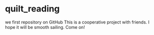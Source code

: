 # quilt_reading
we first repository on GitHub
This is a cooperative project with friends. I hope it will be smooth sailing. Come on!
